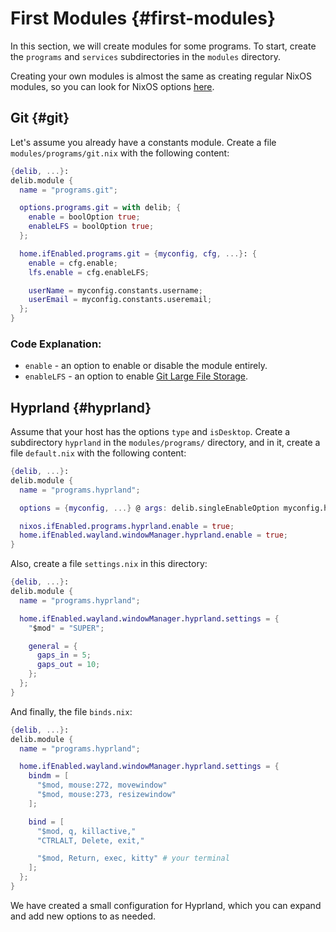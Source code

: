 # First Modules {#first-modules}
In this section, we will create modules for some programs. To start, create the `programs` and `services` subdirectories in the `modules` directory.

Creating your own modules is almost the same as creating regular NixOS modules, so you can look for NixOS options [here](https://search.nixos.org/options?).

## Git {#git}
Let's assume you already have a constants module. Create a file `modules/programs/git.nix` with the following content:
```nix
{delib, ...}:
delib.module {
  name = "programs.git";

  options.programs.git = with delib; {
    enable = boolOption true;
    enableLFS = boolOption true;
  };

  home.ifEnabled.programs.git = {myconfig, cfg, ...}: {
    enable = cfg.enable;
    lfs.enable = cfg.enableLFS;

    userName = myconfig.constants.username;
    userEmail = myconfig.constants.useremail;
  };
}
```

### Code Explanation:
- `enable` - an option to enable or disable the module entirely.
- `enableLFS` - an option to enable [Git Large File Storage](https://github.com/git-lfs/git-lfs).

## Hyprland {#hyprland}
Assume that your host has the options `type` and `isDesktop`. Create a subdirectory `hyprland` in the `modules/programs/` directory, and in it, create a file `default.nix` with the following content:
```nix
{delib, ...}:
delib.module {
  name = "programs.hyprland";

  options = {myconfig, ...} @ args: delib.singleEnableOption myconfig.host.isDesktop args;

  nixos.ifEnabled.programs.hyprland.enable = true;
  home.ifEnabled.wayland.windowManager.hyprland.enable = true;
}
```

Also, create a file `settings.nix` in this directory:
```nix
{delib, ...}:
delib.module {
  name = "programs.hyprland";

  home.ifEnabled.wayland.windowManager.hyprland.settings = {
    "$mod" = "SUPER";

    general = {
      gaps_in = 5;
      gaps_out = 10;
    };
  };
}
```

And finally, the file `binds.nix`:
```nix
{delib, ...}:
delib.module {
  name = "programs.hyprland";

  home.ifEnabled.wayland.windowManager.hyprland.settings = {
    bindm = [
      "$mod, mouse:272, movewindow"
      "$mod, mouse:273, resizewindow"
    ];

    bind = [
      "$mod, q, killactive,"
      "CTRLALT, Delete, exit,"

      "$mod, Return, exec, kitty" # your terminal
    ];
  };
}
```

We have created a small configuration for Hyprland, which you can expand and add new options to as needed.
